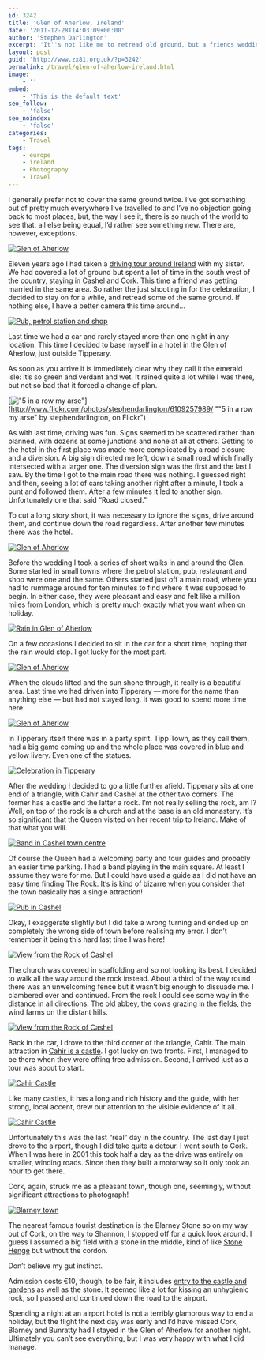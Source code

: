 ```yaml
---
id: 3242
title: 'Glen of Aherlow, Ireland'
date: '2011-12-28T14:03:09+00:00'
author: 'Stephen Darlington'
excerpt: 'It''s not like me to retread old ground, but a friends wedding provided the ideal opportunity to go back to the south west of Ireland.'
layout: post
guid: 'http://www.zx81.org.uk/?p=3242'
permalink: /travel/glen-of-aherlow-ireland.html
image:
    - ''
embed:
    - 'This is the default text'
seo_follow:
    - 'false'
seo_noindex:
    - 'false'
categories:
    - Travel
tags:
    - europe
    - ireland
    - Photography
    - Travel
---
```


I generally prefer not to cover the same ground twice. I’ve got something out of pretty much everywhere I’ve travelled to and I’ve no objection going back to most places, but, the way I see it, there is so much of the world to see that, all else being equal, I’d rather see something new. There are, however, exceptions.

[![Glen of Aherlow](https://i0.wp.com/farm7.staticflickr.com/6207/6109802038_7c51691851.jpg?resize=500%2C333)](http://www.flickr.com/photos/stephendarlington/6109802038/ "Glen of Aherlow by stephendarlington, on Flickr")

Eleven years ago I had taken a [driving tour around Ireland](http://www.zx81.org.uk/travel/ireland.html) with my sister. We had covered a lot of ground but spent a lot of time in the south west of the country, staying in Cashel and Cork. This time a friend was getting married in the same area. So rather the just shooting in for the celebration, I decided to stay on for a while, and retread some of the same ground. If nothing else, I have a better camera this time around…

[![Pub, petrol station and shop](https://i0.wp.com/farm7.staticflickr.com/6185/6109255821_f8dfbe590f.jpg?resize=333%2C500)](http://www.flickr.com/photos/stephendarlington/6109255821/ "Pub, petrol station and shop by stephendarlington, on Flickr")

Last time we had a car and rarely stayed more than one night in any location. This time I decided to base myself in a hotel in the Glen of Aherlow, just outside Tipperary.

As soon as you arrive it is immediately clear why they call it the emerald isle: it’s so green and verdant and wet. It rained quite a lot while I was there, but not so bad that it forced a change of plan.

[!["5 in a row my arse"](https://i0.wp.com/farm7.staticflickr.com/6189/6109257989_35042104c6.jpg?resize=500%2C333)](http://www.flickr.com/photos/stephendarlington/6109257989/ ""5 in a row my arse" by stephendarlington, on Flickr")

As with last time, driving was fun. Signs seemed to be scattered rather than planned, with dozens at some junctions and none at all at others. Getting to the hotel in the first place was made more complicated by a road closure and a diversion. A big sign directed me left, down a small road which finally intersected with a larger one. The diversion sign was the first and the last I saw. By the time I got to the main road there was nothing. I guessed right and then, seeing a lot of cars taking another right after a minute, I took a punt and followed them. After a few minutes it led to another sign. Unfortunately one that said “Road closed.”

To cut a long story short, it was necessary to ignore the signs, drive around them, and continue down the road regardless. After another few minutes there was the hotel.

[![Glen of Aherlow](https://i0.wp.com/farm7.staticflickr.com/6207/6109259497_67a15ca4ca.jpg?resize=500%2C333)](http://www.flickr.com/photos/stephendarlington/6109259497/ "Glen of Aherlow by stephendarlington, on Flickr")

Before the wedding I took a series of short walks in and around the Glen. Some started in small towns where the petrol station, pub, restaurant and shop were one and the same. Others started just off a main road, where you had to rummage around for ten minutes to find where it was supposed to begin. In either case, they were pleasant and easy and felt like a million miles from London, which is pretty much exactly what you want when on holiday.

[![Rain in Glen of Aherlow](https://i0.wp.com/farm7.staticflickr.com/6202/6109809234_e75b04ce1b.jpg?resize=500%2C333)](http://www.flickr.com/photos/stephendarlington/6109809234/ "Rain in Glen of Aherlow by stephendarlington, on Flickr")

On a few occasions I decided to sit in the car for a short time, hoping that the rain would stop. I got lucky for the most part.

[![Glen of Aherlow](https://i0.wp.com/farm7.staticflickr.com/6074/6109812536_2b00c2911d.jpg?resize=500%2C333)](http://www.flickr.com/photos/stephendarlington/6109812536/ "Glen of Aherlow by stephendarlington, on Flickr")

When the clouds lifted and the sun shone through, it really is a beautiful area. Last time we had driven into Tipperary — more for the name than anything else — but had not stayed long. It was good to spend more time here.

[![Glen of Aherlow](https://i0.wp.com/farm7.staticflickr.com/6072/6109814612_2344215f6c.jpg?resize=333%2C500)](http://www.flickr.com/photos/stephendarlington/6109814612/ "Glen of Aherlow by stephendarlington, on Flickr")

In Tipperary itself there was in a party spirit. Tipp Town, as they call them, had a big game coming up and the whole place was covered in blue and yellow livery. Even one of the statues.

[![Celebration in Tipperary](https://i0.wp.com/farm7.staticflickr.com/6087/6109816676_16a9db7070.jpg?resize=500%2C333)](http://www.flickr.com/photos/stephendarlington/6109816676/ "Celebration in Tipperary by stephendarlington, on Flickr")

After the wedding I decided to go a little further afield. Tipperary sits at one end of a triangle, with Cahir and Cashel at the other two corners. The former has a castle and the latter a rock. I’m not really selling the rock, am I? Well, on top of the rock is a church and at the base is an old monastery. It’s so significant that the Queen visited on her recent trip to Ireland. Make of that what you will.

[![Band in Cashel town centre](https://i0.wp.com/farm7.staticflickr.com/6063/6109354813_1e988e000e.jpg?resize=500%2C333)](http://www.flickr.com/photos/stephendarlington/6109354813/ "Band in Cashel town centre by stephendarlington, on Flickr")

Of course the Queen had a welcoming party and tour guides and probably an easier time parking. I had a band playing in the main square. At least I assume they were for me. But I could have used a guide as I did not have an easy time finding The Rock. It’s is kind of bizarre when you consider that the town basically has a single attraction!

[![Pub in Cashel](https://i0.wp.com/farm7.staticflickr.com/6188/6109355451_2103ca63ef.jpg?resize=500%2C333)](http://www.flickr.com/photos/stephendarlington/6109355451/ "Pub in Cashel by stephendarlington, on Flickr")

Okay, I exaggerate slightly but I did take a wrong turning and ended up on completely the wrong side of town before realising my error. I don’t remember it being this hard last time I was here!

[![View from the Rock of Cashel](https://i0.wp.com/farm7.staticflickr.com/6090/6109353327_a8b69d8c73.jpg?resize=500%2C333)](http://www.flickr.com/photos/stephendarlington/6109353327/ "View from the Rock of Cashel by stephendarlington, on Flickr")

The church was covered in scaffolding and so not looking its best. I decided to walk all the way around the rock instead. About a third of the way round there was an unwelcoming fence but it wasn’t big enough to dissuade me. I clambered over and continued. From the rock I could see some way in the distance in all directions. The old abbey, the cows grazing in the fields, the wind farms on the distant hills.

[![View from the Rock of Cashel](https://i0.wp.com/farm7.staticflickr.com/6206/6109900994_60b68087bf.jpg?resize=500%2C333)](http://www.flickr.com/photos/stephendarlington/6109900994/ "View from the Rock of Cashel by stephendarlington, on Flickr")

Back in the car, I drove to the third corner of the triangle, Cahir. The main attraction in [Cahir is a castle](http://www.heritageireland.ie/en/South-East/CahirCastle/). I got lucky on two fronts. First, I managed to be there when they were offing free admission. Second, I arrived just as a tour was about to start.

[![Cahir Castle](https://i0.wp.com/farm7.staticflickr.com/6194/6109899582_ded533b665.jpg?resize=500%2C333)](http://www.flickr.com/photos/stephendarlington/6109899582/ "Cahir Castle by stephendarlington, on Flickr")

Like many castles, it has a long and rich history and the guide, with her strong, local accent, drew our attention to the visible evidence of it all.

[![Cahir Castle](https://i0.wp.com/farm7.staticflickr.com/6061/6109903370_0a4193ee7f.jpg?resize=333%2C500)](http://www.flickr.com/photos/stephendarlington/6109903370/ "Cahir Castle by stephendarlington, on Flickr")

Unfortunately this was the last “real” day in the country. The last day I just drove to the airport, though I did take quite a detour. I went south to Cork. When I was here in 2001 this took half a day as the drive was entirely on smaller, winding roads. Since then they built a motorway so it only took an hour to get there.

Cork, again, struck me as a pleasant town, though one, seemingly, without significant attractions to photograph!

[![Blarney town](https://i0.wp.com/farm7.staticflickr.com/6207/6109901384_db3a3764ce.jpg?resize=500%2C333)](http://www.flickr.com/photos/stephendarlington/6109901384/ "Blarney town by stephendarlington, on Flickr")

The nearest famous tourist destination is the Blarney Stone so on my way out of Cork, on the way to Shannon, I stopped off for a quick look around. I guess I assumed a big field with a stone in the middle, kind of like [Stone Henge](http://www.zx81.org.uk/travel/salisbury.html) but without the cordon.

Don’t believe my gut instinct.

Admission costs €10, though, to be fair, it includes [entry to the castle and gardens](http://www.blarneycastle.ie/) as well as the stone. It seemed like a lot for kissing an unhygienic rock, so I passed and continued down the road to the airport.

Spending a night at an airport hotel is not a terribly glamorous way to end a holiday, but the flight the next day was early and I’d have missed Cork, Blarney and Bunratty had I stayed in the Glen of Aherlow for another night. Ultimately you can’t see everything, but I was very happy with what I did manage.